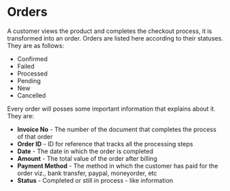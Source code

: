 # Orders

A customer views the product and completes the checkout process, it is transformed into an order. Orders are listed here according to their statuses. They are as follows:
* Confirmed
* Failed
* Processed
* Pending
* New
* Cancelled

Every order will posses some important information that explains about it. They are:
* **Invoice No** - The number of the document that completes the process of that order
* **Order ID** - ID for reference that tracks all the processing steps
* **Date** - The date in which the order is completed
* **Amount** - The total value of the order after billing
* **Payment Method** - The method in which the customer has paid for the order viz., bank transfer, paypal, moneyorder, etc
* **Status** - Completed or still in process - like information
